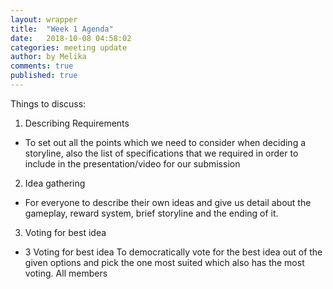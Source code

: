 ```yaml
---
layout: wrapper
title:  "Week 1 Agenda"
date:   2018-10-08 04:58:02
categories: meeting update
author: by Melika
comments: true
published: true
---
```


Things to discuss:
1. Describing Requirements
  * To set out all the points which we need to consider when deciding a storyline, also the list of specifications that we required in order to include in the presentation/video for our submission
2. Idea gathering
  * For everyone to describe their own ideas and give us detail about the gameplay, reward system, brief storyline and the ending of it.
3. Voting for best idea
  * 3	Voting for best idea	To democratically vote for the best idea out of the given options and pick the one most suited which also has the most voting. 	All members
